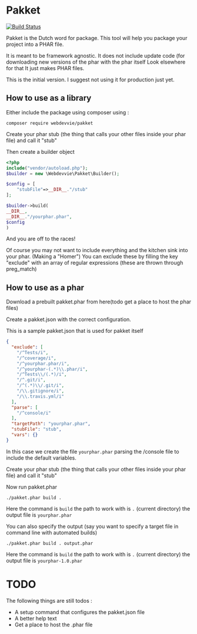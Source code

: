 Pakket
======
[![Build Status](https://travis-ci.org/webdevvie/pakket.svg?branch=master)](https://travis-ci.org/webdevvie/pakket)

Pakket is the Dutch word for package. This tool will help you package your project into a PHAR file.

It is meant to be framework agnostic.
It does not include update code (for downloading new versions of the phar with the phar itself Look elsewhere for that
It just makes PHAR files.

This is the initial version. I suggest not using it for production just yet.


How to use as a library
-----------------------

Either include the package using composer using :
```
composer require webdevvie/pakket
```

Create your phar stub (the thing that calls your other files inside your phar file) and call it "stub"

Then create a builder object

```php
<?php
include("vendor/autoload.php");
$builder = new \Webdevvie\Pakket\Builder();

$config = [
    "stubFile"=>__DIR__."/stub"
];

$builder->build(
__DIR__,
__DIR__."/yourphar.phar",
$config
)
```

And you are off to the races!

Of course you may not want to include everything and the kitchen sink into your phar. (Making a "Homer")
You can exclude these by filling the key "exclude" with an array of regular expressions (these are thrown through preg_match)


How to use as a phar
--------------------
Download a prebuilt pakket.phar from here(todo get a place to host the phar files)

Create a pakket.json with the correct configuration.

This is a sample pakket.json that is used for pakket itself
```json
{
  "exclude": [
    "/^Tests/i",
    "/^coverage/i",
    "/^yourphar.phar/i",
    "/^yourphar-(.*)\\.phar/i",
    "/^Tests\\/(.*)/i",
    "/^.git/i",
    "/^(.*)\\/.git/i",
    "/\\.gitignore/i",
    "/\\.travis.yml/i"
  ],
  "parse": [
    "/^console/i"
  ],
  "targetPath": "yourphar.phar",
  "stubFile": "stub",
  "vars": {}
}
```
In this case we create the file `yourphar.phar` parsing the /console file to include the default variables.

Create your phar stub (the thing that calls your other files inside your phar file) and call it "stub"

Now run pakket.phar
```
./pakket.phar build .
```
Here the command is  `build` the path to work with is `.` (current directory) the output file is `yourphar.phar`

You can also specify the output (say you want to specify a target file in command line with automated builds)

```
./pakket.phar build . output.phar
```

Here the command is  `build` the path to work with is `.` (current directory) the output file is `yourphar-1.0.phar`



TODO
====
The following things are still todos :
 - A setup command that configures the pakket.json file
 - A better help text
 - Get a place to host the .phar file